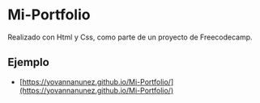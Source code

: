 # Mi-Portfolio
Realizado con Html y Css, como parte de un proyecto de Freecodecamp.
## Ejemplo
- [https://yovannanunez.github.io/Mi-Portfolio/](https://yovannanunez.github.io/Mi-Portfolio/)
